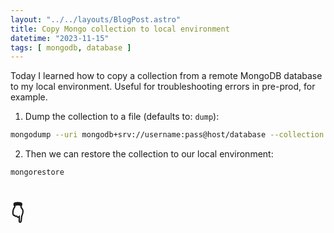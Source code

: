```yaml
---
layout: "../../layouts/BlogPost.astro"
title: Copy Mongo collection to local environment 
datetime: "2023-11-15"
tags: [ mongodb, database ]
---
```


Today I learned how to copy a collection from a remote MongoDB database to my local environment. Useful for troubleshooting errors in pre-prod, for example.  

1. Dump the collection to a file (defaults to: `dump`):
```bash
mongodump --uri mongodb+srv://username:pass@host/database --collection mycollection
```

2. Then we can restore the collection to our local environment:
```bash
mongorestore
```



# 👇

